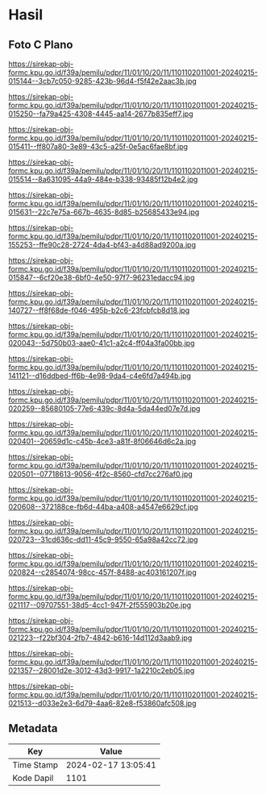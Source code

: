 # Hasil

## Foto C Plano

https://sirekap-obj-formc.kpu.go.id/f39a/pemilu/pdpr/11/01/10/20/11/1101102011001-20240215-015144--3cb7c050-9285-423b-96d4-f5f42e2aac3b.jpg

https://sirekap-obj-formc.kpu.go.id/f39a/pemilu/pdpr/11/01/10/20/11/1101102011001-20240215-015250--fa79a425-4308-4445-aa14-2677b835eff7.jpg

https://sirekap-obj-formc.kpu.go.id/f39a/pemilu/pdpr/11/01/10/20/11/1101102011001-20240215-015411--ff807a80-3e89-43c5-a25f-0e5ac6fae8bf.jpg

https://sirekap-obj-formc.kpu.go.id/f39a/pemilu/pdpr/11/01/10/20/11/1101102011001-20240215-015514--8a631095-44a9-484e-b338-93485f12b4e2.jpg

https://sirekap-obj-formc.kpu.go.id/f39a/pemilu/pdpr/11/01/10/20/11/1101102011001-20240215-015631--22c7e75a-667b-4635-8d85-b25685433e94.jpg

https://sirekap-obj-formc.kpu.go.id/f39a/pemilu/pdpr/11/01/10/20/11/1101102011001-20240215-155253--ffe90c28-2724-4da4-bf43-a4d88ad9200a.jpg

https://sirekap-obj-formc.kpu.go.id/f39a/pemilu/pdpr/11/01/10/20/11/1101102011001-20240215-015847--6cf20e38-6bf0-4e50-97f7-96231edacc94.jpg

https://sirekap-obj-formc.kpu.go.id/f39a/pemilu/pdpr/11/01/10/20/11/1101102011001-20240215-140727--ff8f68de-f046-495b-b2c6-23fcbfcb8d18.jpg

https://sirekap-obj-formc.kpu.go.id/f39a/pemilu/pdpr/11/01/10/20/11/1101102011001-20240215-020043--5d750b03-aae0-41c1-a2c4-ff04a3fa00bb.jpg

https://sirekap-obj-formc.kpu.go.id/f39a/pemilu/pdpr/11/01/10/20/11/1101102011001-20240215-141121--d16ddbed-ff6b-4e98-9da4-c4e6fd7a494b.jpg

https://sirekap-obj-formc.kpu.go.id/f39a/pemilu/pdpr/11/01/10/20/11/1101102011001-20240215-020259--85680105-77e6-439c-8d4a-5da44ed07e7d.jpg

https://sirekap-obj-formc.kpu.go.id/f39a/pemilu/pdpr/11/01/10/20/11/1101102011001-20240215-020401--20659d1c-c45b-4ce3-a81f-8f06646d6c2a.jpg

https://sirekap-obj-formc.kpu.go.id/f39a/pemilu/pdpr/11/01/10/20/11/1101102011001-20240215-020501--07718613-9056-4f2c-8560-cfd7cc276af0.jpg

https://sirekap-obj-formc.kpu.go.id/f39a/pemilu/pdpr/11/01/10/20/11/1101102011001-20240215-020608--372188ce-fb6d-44ba-a408-a4547e6629cf.jpg

https://sirekap-obj-formc.kpu.go.id/f39a/pemilu/pdpr/11/01/10/20/11/1101102011001-20240215-020723--31cd636c-dd11-45c9-9550-65a98a42cc72.jpg

https://sirekap-obj-formc.kpu.go.id/f39a/pemilu/pdpr/11/01/10/20/11/1101102011001-20240215-020824--c2854074-98cc-457f-8488-ac403161207f.jpg

https://sirekap-obj-formc.kpu.go.id/f39a/pemilu/pdpr/11/01/10/20/11/1101102011001-20240215-021117--09707551-38d5-4cc1-947f-2f555903b20e.jpg

https://sirekap-obj-formc.kpu.go.id/f39a/pemilu/pdpr/11/01/10/20/11/1101102011001-20240215-021223--f22bf304-2fb7-4842-b616-14d112d3aab9.jpg

https://sirekap-obj-formc.kpu.go.id/f39a/pemilu/pdpr/11/01/10/20/11/1101102011001-20240215-021357--28001d2e-3012-43d3-9917-1a2210c2eb05.jpg

https://sirekap-obj-formc.kpu.go.id/f39a/pemilu/pdpr/11/01/10/20/11/1101102011001-20240215-021513--d033e2e3-6d79-4aa6-82e8-f53860afc508.jpg


## Metadata

| Key        | Value               |
| ---------- | ------------------- |
| Time Stamp | 2024-02-17 13:05:41 |
| Kode Dapil | 1101                |



